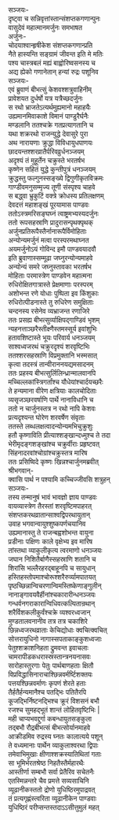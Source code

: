 सञ्जयः-   
दृष्ट्वा च सन्निवृत्तांस्तान्संशप्तकगणान्पुनः  
वासुदेवं महात्मानमर्जुनः समभाषत  
अर्जुनः-  
चोदयाश्वान्हृषीकेश संशप्तकगणान्प्रति  
नैते हास्यन्ति सङ्ग्रामं जीवन्त इति मे मतिः  
पश्य चास्त्रबलं मह्यं बाह्वोरिष्वसनस्य च  
अद्य ह्येको गणानेतान् हन्यां रुद्रः पशूनिव  
सञ्जयः-   
एवं ब्रुवाणं बीभत्सुं केशवश्शत्रुवाहिनीम्  
प्रावेशयत दुर्धर्षो यत्र यत्रैच्छदर्जुनः  
स रथो भ्राजतेऽत्यर्थमुह्यमानो महाहयैः  
उह्यमानमिवाकाशे विमानं पाण्डुरैर्घनैः  
मण्डलानि ततश्चक्रे गतप्रत्यागतानि च  
यथा शक्ररथो राजन्युद्धे देवासुरे पुरा  
अथ नारायणाः क्रुद्धा विविधायुधपाणयः  
छादयन्तश्शरव्रातैर्परिवव्रुर्धनञ्जयम्  
अदृश्यं तं मुहूर्तेन चक्रुस्ते भरतर्षभ  
कृष्णेन सहितं युद्धे कुन्तीपुत्रं धनञ्जयम्  
क्रुद्धस्तु फल्गुनस्सङ्ख्ये द्विगुणीकृतविक्रमः  
गाण्डीवमनुसम्मृज्य तूणी संस्पृश्य चाहवे  
स बद्ध्वा भ्रुकुटिं वक्त्रे क्रोधस्य प्रतिलक्षणम्  
देवदत्तं महाशङ्खं पूरयामास पाण्डवः  
ततोऽस्त्रमरिसङ्घघ्नं त्वाष्ट्रमभ्यस्यदर्जुनः  
ततो रूपसहस्राणि प्रादुरासन्पृथक्पृथक्  
अर्जुनप्रतिरूपैस्तैर्नानारूपैर्विमोहिताः  
अन्योन्यमर्जुनं मत्वा परस्परमथाघ्नत  
अयमर्जुनोऽयं गोविन्द इमौ पाण्डवयादवौ  
इति ब्रुवाणास्सम्मूढा जघ्नुरन्योन्यमाहवे  
अन्योन्यं समरे जघ्नुस्तावका भरतर्षभ  
मोहिताः परमास्त्रेण पाण्डवेन महात्मना  
रुधिरोक्षितगात्रास्ते प्रेक्षमाणाः परस्परम्  
अशोभन्त रणे योधाः पुष्पिता इव किंशुकाः  
रुधिरोत्पीडनास्ते तु रुधिरेण समुक्षिताः  
चन्दनस्य रसेनेव व्यभ्राजन्त रणाजिरे  
ततः प्रसह्य बीभत्सुर्व्याक्षिपद्गाण्डिवं भृशम्  
न्यहनत्ताञ्छरैस्तीक्ष्णैस्तमस्सूर्य इवांशुभिः  
हतावशिष्टास्ते भूयः परिवार्य धनञ्जयम्  
साश्वध्वजरथं चक्रुरदृश्यं शरवृष्टिभिः  
ततश्शरसहस्राणि विप्रमुक्तानि भस्मसात्  
कृत्वा तदस्त्रं तान्वीराननयद्यमसादनम्  
ततः प्रहस्य बीभत्सुर्लिलिन्ध्रान्मालवानपि  
मच्चिल्लकांस्त्रिगर्तांश्च यौधेयांश्चार्दयच्छरैः  
ते हन्यमाना वीरेण क्षत्रियाः कालचोदिताः  
व्यसृजञ्छरवर्षाणि पार्थे नानाविधानि च  
ततो न चार्जुनस्तत्र न रथो नापि केशवः  
प्रत्यदृश्यन्त घोरेण शरवर्षेण संवृताः  
ततस्ते लब्धलक्षत्वादन्योन्यमभिचुक्रुशुः  
हतौ कृष्णाविति प्रीत्याश्शङ्खान्दध्मुश्च ते तदा  
भेरीमृदङ्गशङ्खांश्च चक्रुर्वीराः प्रहृष्टवत्  
सिंहनादरवांश्चोग्रांश्चक्रुस्तत्र मारिष  
ततः प्रसिष्विदे कृष्णः खिन्नश्चार्जुनमब्रवीत्  
श्रीभगवान्-  
क्वासि पार्थ न पश्यामि कच्चिज्जीवसि शत्रुहन्  
सञ्जयः-  
तस्य तन्मानुषं भावं भावज्ञो ज्ञाय पाण्डवः  
वायव्यास्त्रेण तैरस्तां शरवृष्टिमपाहरत्  
संशप्तकरथव्रातान्साश्वद्विपरथायुतान्  
उवाह भगवान्वायुश्शुष्कपर्णचयानिव  
उह्यमानास्तु ते राजन्बह्वशोभन्त वायुना  
प्रडीनाः पक्षिणः काले वृक्षेभ्य इव मारिष  
तांस्तथा व्याकुलीकृत्य त्वरमाणो धनञ्जयः  
जघान निशितैर्बाणैस्सहस्राणि शतानि च  
शिरांसि भल्लैरहरद्बाहूनपि च सायुधान्  
हस्तिहस्तोपमाश्चोरूश्शरैरुर्व्यामपातयत्  
पृष्ठच्छिन्नान्विचरणान्विमस्तिष्केणाङ्गुलीन्  
नानाङ्गावयवैर्हीनांश्चकारारीन्धनञ्जयः  
गन्धर्वनगराकारान्विधिवत्कल्पितान्रथान्  
शरैर्विशकलीकुर्वंश्चक्रे व्यश्वरध्वजान्  
मुण्डतालवनानीव तत्र तत्र चकाशिरे  
छिन्नध्वजरथव्राताः केचिद्योधाः क्वचित्क्वचित्  
सोत्तरायुधिनो नागास्सपताकाङ्कुशध्वजाः  
पेतुश्शक्राशनिहता द्रुमवन्त इवाचलाः  
चामरापीडकधरास्स्रस्तान्त्रनयनासवः  
सारोहास्तुरगाः पेतुः पार्थबाणहताः क्षितौ  
विप्रविद्धासिनाराचाश्छिन्नवर्मर्ष्टिशक्तयः  
पत्तयश्छिन्नवर्माणः कृपणं शेरते हताः  
तैर्हतैर्हन्यमानैश्च पतद्भिः पतितैरपि  
कूजद्भिर्निष्टनद्भिश्च क्रूरं विशसनं बभौ  
रजश्च सुमहद्भूतं शान्तं लोहितवृष्टिभिः |   
मही चाप्यभवद्दुर्गा कबन्धायुतसङ्कुला  
तद्बभौ रौद्रबीभत्सं बीभत्सोर्यानमाहवे  
आक्रीडमिव रुद्रस्य घ्नतः कालात्यये पशून्  
ते वध्यमानाः पार्थेन व्याकुलाश्वरथा द्विपाः  
तमेवाभिमुखाः क्षीणाश्शक्रस्यातिथितां गताः  
सा भूमिर्भरतश्रेष्ठ निहतैस्तैर्महारथैः  
आस्तीर्णा सम्बभौ सर्वा प्रेतैरिव सचेतनैः  
एतस्मिन्नन्तरे चैव प्रमत्ते सव्यसाचिनि  
व्यूढानीकस्ततो द्रोणो युधिष्ठिरमुपाद्रवत्  
तं प्रत्यगृह्णंस्त्वरिता व्यूढानीकेन पाण्डवाः  
युधिष्ठिरं परीप्सन्तस्तदाऽऽसीत्तुमुलं महत्  
